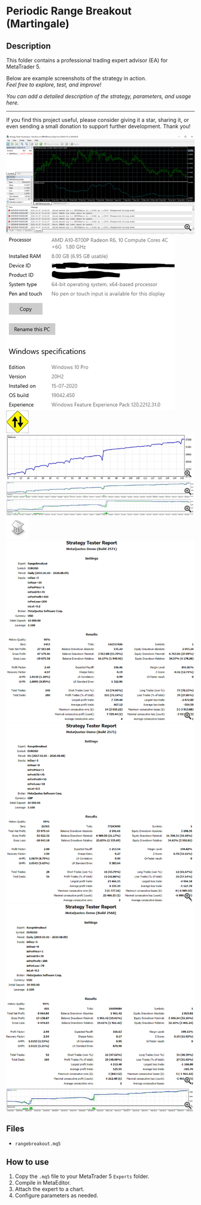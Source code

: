 # Periodic Range Breakout (Martingale)

## Description
This folder contains a professional trading expert advisor (EA) for MetaTrader 5.

Below are example screenshots of the strategy in action.  
*Feel free to explore, test, and improve!*

*You can add a detailed description of the strategy, parameters, and usage here.*

---

If you find this project useful, please consider giving it a star, sharing it, or even sending a small donation to support further development. Thank you!

![Screenshot](2531564989593__1.png)
![Screenshot](2696578893533.png)
![Screenshot](5DBAA1A0-6979.jpg)
![Screenshot](CHART-1520__1.png)
![Screenshot](GRAPH-1520__1.png)
![Screenshot](Graph-1720__1.png)
![Screenshot](library.png)
![Screenshot](REPORT-1520__1.png)
![Screenshot](Report-1720__1.png)
![Screenshot](Report__3.png)
![Screenshot](TesterGraphReport2020.08.10__1.png)

## Files
- `rangebreakout.mq5`

## How to use
1. Copy the `.mq5` file to your MetaTrader 5 `Experts` folder.
2. Compile in MetaEditor.
3. Attach the expert to a chart.
4. Configure parameters as needed.
